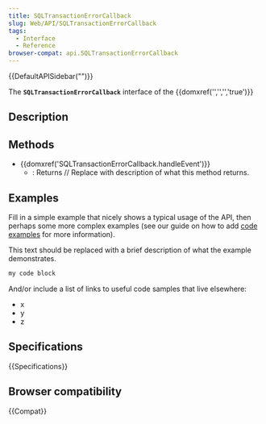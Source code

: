 ```yaml
---
title: SQLTransactionErrorCallback
slug: Web/API/SQLTransactionErrorCallback
tags:
  - Interface
  - Reference
browser-compat: api.SQLTransactionErrorCallback
---
```

{{DefaultAPISidebar("")}}

The **`SQLTransactionErrorCallback`** interface of the {{domxref('','','','true')}} 

## Description

 





## Methods

- {{domxref('SQLTransactionErrorCallback.handleEvent')}}
  - : Returns // Replace with description of what this method returns.

## Examples

Fill in a simple example that nicely shows a typical usage of the API, then perhaps some more complex examples (see our guide on how to add [code examples](/en-US/docs/MDN/Contribute/Structures/Code_examples) for more information).

This text should be replaced with a brief description of what the example demonstrates.

```js
my code block
```

And/or include a list of links to useful code samples that live elsewhere:

*   x
*   y
*   z

## Specifications

{{Specifications}}

## Browser compatibility

{{Compat}}

